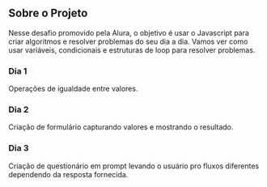 ## Sobre o Projeto

Nesse desafio promovido pela Alura, o objetivo é usar o Javascript para criar algoritmos e resolver problemas do seu dia a dia. Vamos ver como usar variáveis, condicionais e estruturas de loop para resolver problemas.

### Dia 1

Operações de igualdade entre valores.

### Dia 2

Criação de formulário capturando valores e mostrando o resultado.

### Dia 3

Criação de questionário em prompt levando o usuário pro fluxos diferentes dependendo da resposta fornecida.
